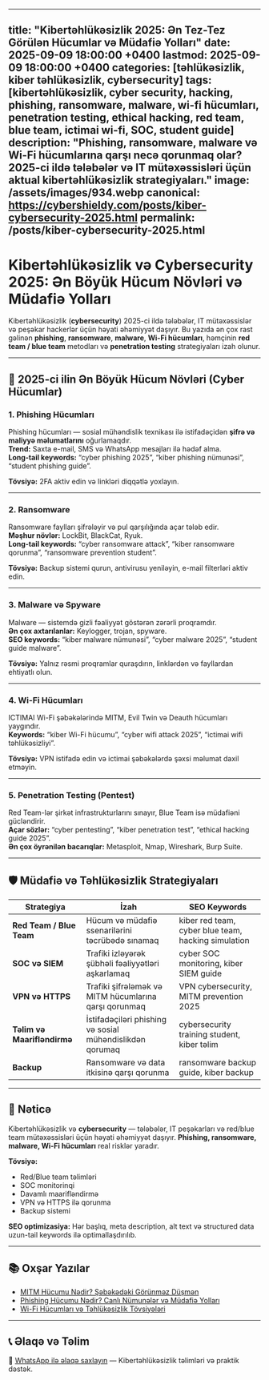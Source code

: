 
---
title: "Kibertəhlükəsizlik 2025: Ən Tez-Tez Görülən Hücumlar və Müdafiə Yolları"
date: 2025-09-09 18:00:00 +0400
lastmod: 2025-09-09 18:00:00 +0400
categories: [təhlükəsizlik, kiber təhlükəsizlik, cybersecurity]
tags: [kibertəhlükəsizlik, cyber security, hacking, phishing, ransomware, malware, wi-fi hücumları, penetration testing, ethical hacking, red team, blue team, ictimai wi-fi, SOC, student guide]
description: "Phishing, ransomware, malware və Wi-Fi hücumlarına qarşı necə qorunmaq olar? 2025-ci ildə tələbələr və IT mütəxəssisləri üçün aktual kibertəhlükəsizlik strategiyaları."
image: /assets/images/934.webp
canonical: https://cybershieldy.com/posts/kiber-cybersecurity-2025.html
permalink: /posts/kiber-cybersecurity-2025.html
---


<!-- Structured data -->
<script type="application/ld+json">
{
  "@context": "https://schema.org",
  "@type": "BlogPosting",
  "headline": "Kibertəhlükəsizlik və Cybersecurity 2025: Ən Böyük Hücum Növləri və Müdafiə Yolları",
  "description": "2025-ci ildə tələbələr və IT mütəxəssisləri üçün kibertəhlükəsizliyin əsas prinsipləri, ən çox yayılmış hücum növləri və effektiv müdafiə yolları. Phishing, ransomware, malware, Wi-Fi hücumları və red/blue team strategiyaları.",
  "author": { "@type": "Person", "name": "Emin Savaylov" },
  "publisher": { "@type": "Organization", "name": "CyberShieldy", "logo": { "@type": "ImageObject", "url": "https://cybershieldy.com/assets/images/logo.png" }},
  "datePublished": "2025-09-09T18:00:00+04:00",
  "dateModified": "2025-09-09T18:00:00+04:00",
  "image": "https://cybershieldy.com/assets/images/kiber-cybersecurity-2025.jpg",
  "mainEntityOfPage": { "@type": "WebPage", "@id": "https://cybershieldy.com/posts/kiber-cybersecurity-2025.html" }
}
</script>

# Kibertəhlükəsizlik və Cybersecurity 2025: Ən Böyük Hücum Növləri və Müdafiə Yolları

Kibertəhlükəsizlik (**cybersecurity**) 2025-ci ildə tələbələr, IT mütəxəssislər və peşəkar hackerlər üçün həyati əhəmiyyət daşıyır. Bu yazıda ən çox rast gəlinən **phishing**, **ransomware**, **malware**, **Wi-Fi hücumları**, həmçinin **red team / blue team** metodları və **penetration testing** strategiyaları izah olunur.

---

## 🔹 2025-ci ilin Ən Böyük Hücum Növləri (Cyber Hücumlar)

### 1. Phishing Hücumları
Phishing hücumları — sosial mühəndislik texnikası ilə istifadəçidən **şifrə və maliyyə məlumatlarını** oğurlamaqdır.  
**Trend:** Saxta e-mail, SMS və WhatsApp mesajları ilə hədəf alma.  
**Long-tail keywords:** “cyber phishing 2025”, “kiber phishing nümunəsi”, “student phishing guide”.

**Tövsiyə:** 2FA aktiv edin və linkləri diqqətlə yoxlayın.

---

### 2. Ransomware
Ransomware faylları şifrələyir və pul qarşılığında açar tələb edir.  
**Məşhur növlər:** LockBit, BlackCat, Ryuk.  
**Long-tail keywords:** “cyber ransomware attack”, “kiber ransomware qorunma”, “ransomware prevention student”.

**Tövsiyə:** Backup sistemi qurun, antivirusu yeniləyin, e-mail filterləri aktiv edin.

---

### 3. Malware və Spyware
Malware — sistemdə gizli fəaliyyət göstərən zərərli proqramdır.  
**Ən çox axtarılanlar:** Keylogger, trojan, spyware.  
**SEO keywords:** “kiber malware nümunəsi”, “cyber malware 2025”, “student guide malware”.

**Tövsiyə:** Yalnız rəsmi proqramlar quraşdırın, linklərdən və fayllardan ehtiyatlı olun.

---

### 4. Wi-Fi Hücumları
ICTIMAI Wi-Fi şəbəkələrində MITM, Evil Twin və Deauth hücumları yaygındır.  
**Keywords:** “kiber Wi-Fi hücumu”, “cyber wifi attack 2025”, “ictimai wifi təhlükəsizliyi”.

**Tövsiyə:** VPN istifadə edin və ictimai şəbəkələrdə şəxsi məlumat daxil etməyin.

---

### 5. Penetration Testing (Pentest)
Red Team-lər şirkət infrastrukturlarını sınayır, Blue Team isə müdafiəni gücləndirir.  
**Açar sözlər:** “cyber pentesting”, “kiber penetration test”, “ethical hacking guide 2025”.  
**Ən çox öyrənilən bacarıqlar:** Metasploit, Nmap, Wireshark, Burp Suite.

---

## 🛡️ Müdafiə və Təhlükəsizlik Strategiyaları

| Strategiya | İzah | SEO Keywords |
|------------|------|--------------|
| **Red Team / Blue Team** | Hücum və müdafiə ssenarilərini təcrübədə sınamaq | kiber red team, cyber blue team, hacking simulation |
| **SOC və SIEM** | Trafiki izləyərək şübhəli fəaliyyətləri aşkarlamaq | cyber SOC monitoring, kiber SIEM guide |
| **VPN və HTTPS** | Trafiki şifrələmək və MITM hücumlarına qarşı qorunmaq | VPN cybersecurity, MITM prevention 2025 |
| **Təlim və Maarifləndirmə** | İstifadəçiləri phishing və sosial mühəndislikdən qorumaq | cybersecurity training student, kiber təlim |
| **Backup** | Ransomware və data itkisinə qarşı qorunma | ransomware backup guide, kiber backup |

---

## 🔑 Nəticə

Kibertəhlükəsizlik və **cybersecurity** — tələbələr, IT peşəkarları və red/blue team mütəxəssisləri üçün həyati əhəmiyyət daşıyır. **Phishing, ransomware, malware, Wi-Fi hücumları** real risklər yaradır.  

**Tövsiyə:**  
- Red/Blue team təlimləri  
- SOC monitorinqi  
- Davamlı maarifləndirmə  
- VPN və HTTPS ilə qorunma  
- Backup sistemi

**SEO optimizasiya:** Hər başlıq, meta description, alt text və structured data uzun-tail keywords ilə optimallaşdırılıb.  

---

## 📚 Oxşar Yazılar

- [MITM Hücumu Nədir? Şəbəkədəki Görünməz Düşmən](/posts/şəbəkə-hücumları.html)  
- [Phishing Hücumu Nədir? Canlı Nümunələr və Müdafiə Yolları](/posts/sosial-mühəndislik.html)  
- [Wi-Fi Hücumları və Təhlükəsizlik Tövsiyələri](/posts/wifi-hucumlari.html)

---

## 📞 Əlaqə və Təlim

📲 [WhatsApp ilə əlaqə saxlayın](https://wa.me/994555182523?text=Salam%2C%20kibert%C9%99hl%C3%BCk%C9%99sizlik%20d%C9%99rsl%C9%99ri%20il%C9%99%20maraqlan%C4%B1ram.) — Kibertəhlükəsizlik təlimləri və praktik dəstək.


